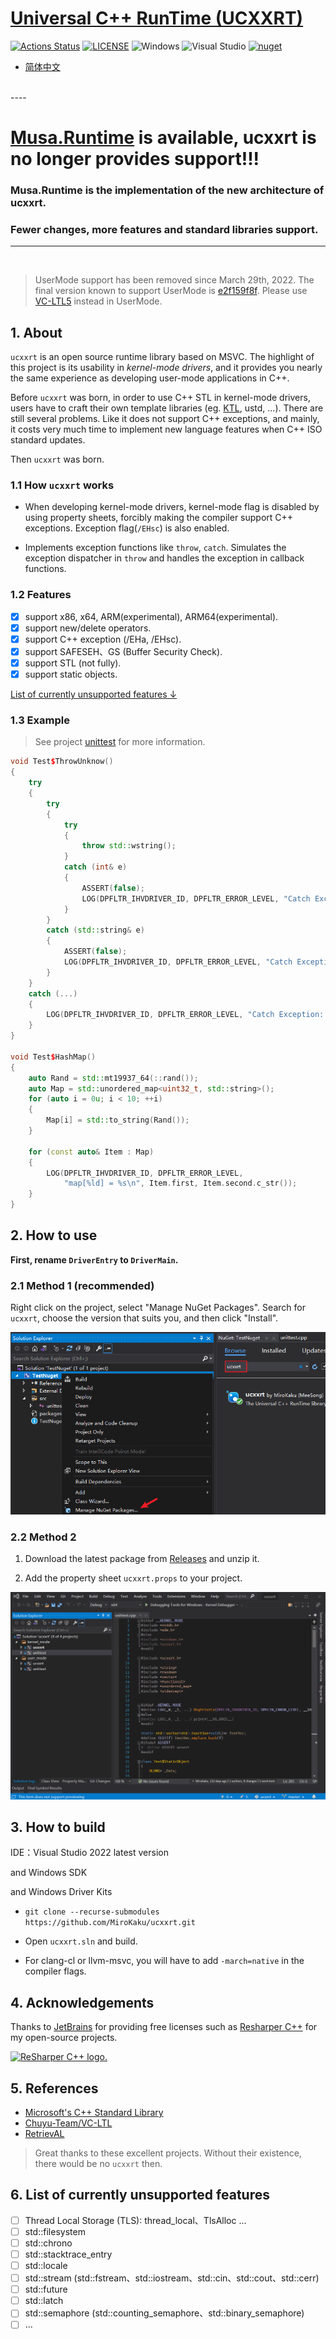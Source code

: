 # [Universal C++ RunTime (UCXXRT)](https://github.com/mirokaku/ucxxrt)

[![Actions Status](https://github.com/MiroKaku/ucxxrt/workflows/build/badge.svg)](https://github.com/MiroKaku/ucxxrt/actions)
[![LICENSE](https://img.shields.io/badge/license-MIT-blue.svg)](https://github.com/MiroKaku/ucxxrt/blob/main/LICENSE)
![Windows](https://img.shields.io/badge/Windows-7+-orange.svg)
![Visual Studio](https://img.shields.io/badge/Visual%20Studio-2022-purple.svg)
[![nuget](https://img.shields.io/nuget/v/ucxxrt)](https://www.nuget.org/packages/ucxxrt/)

* [简体中文](https://github.com/MiroKaku/ucxxrt/blob/main/README.zh-CN.md)

<br />
----

# [Musa.Runtime](https://github.com/MiroKaku/Musa.Runtime) is available, ucxxrt is no longer provides support!!!

### Musa.Runtime is the implementation of the new architecture of ucxxrt.

### Fewer changes, more features and standard libraries support.

----
<br />

> UserMode support has been removed since March 29th, 2022. The final version known to support UserMode is [e2f159f8f](https://github.com/MiroKaku/ucxxrt/tree/e2f159f8f04a829359e3a057b70457121485b4dc). Please use [VC-LTL5](https://github.com/Chuyu-Team/VC-LTL5) instead in UserMode.

## 1. About

`ucxxrt` is an open source runtime library based on MSVC. The highlight of this project is its usability in *kernel-mode drivers*, and it provides you nearly the same experience as developing user-mode applications in C++.

Before `ucxxrt` was born, in order to use C++ STL in kernel-mode drivers, users have to craft their own template libraries (eg. [KTL](https://github.com/MeeSong/KTL), ustd, ...).
There are still several problems. Like it does not support C++ exceptions, and mainly, it costs very much time to implement new language features when C++ ISO standard updates.

Then `ucxxrt` was born.

### 1.1 How `ucxxrt` works

* When developing kernel-mode drivers, kernel-mode flag is disabled by using property sheets, forcibly making the compiler support C++ exceptions. Exception flag(`/EHsc`) is also enabled.

* Implements exception functions like `throw`, `catch`. Simulates the exception dispatcher in `throw` and handles the exception in callback functions.

### 1.2 Features

- [x] support x86, x64, ARM(experimental), ARM64(experimental).
- [x] support new/delete operators.
- [x] support C++ exception (/EHa, /EHsc).
- [x] support SAFESEH、GS (Buffer Security Check).
- [x] support STL (not fully).
- [x] support static objects.

[List of currently unsupported features ↓](#6-List-of-features-that-are-not-supported-at-this-time)

### 1.3 Example

> See project [unittest](https://github.com/MiroKaku/ucxxrt/blob/main/test/unittest.cpp) for more information.

```cpp
void Test$ThrowUnknow()
{
    try
    {
        try
        {
            try
            {
                throw std::wstring();
            }
            catch (int& e)
            {
                ASSERT(false);
                LOG(DPFLTR_IHVDRIVER_ID, DPFLTR_ERROR_LEVEL, "Catch Exception: %d\n", e);
            }
        }
        catch (std::string& e)
        {
            ASSERT(false);
            LOG(DPFLTR_IHVDRIVER_ID, DPFLTR_ERROR_LEVEL, "Catch Exception: %s\n", e.c_str());
        }
    }
    catch (...)
    {
        LOG(DPFLTR_IHVDRIVER_ID, DPFLTR_ERROR_LEVEL, "Catch Exception: ...\n");
    }
}

void Test$HashMap()
{
    auto Rand = std::mt19937_64(::rand());
    auto Map = std::unordered_map<uint32_t, std::string>();
    for (auto i = 0u; i < 10; ++i)
    {
        Map[i] = std::to_string(Rand());
    }

    for (const auto& Item : Map)
    {
        LOG(DPFLTR_IHVDRIVER_ID, DPFLTR_ERROR_LEVEL,
            "map[%ld] = %s\n", Item.first, Item.second.c_str());
    }
}
```

## 2. How to use

**First, rename `DriverEntry` to `DriverMain`.**

### 2.1 Method 1 (recommended)

Right click on the project, select "Manage NuGet Packages".
Search for `ucxxrt`, choose the version that suits you, and then click "Install".

![nuget](https://raw.githubusercontent.com/MiroKaku/ucxxrt/main/readme/nuget.png)

### 2.2 Method 2

1. Download the latest package from [Releases](https://github.com/MiroKaku/ucxxrt/releases) and unzip it.

2. Add the property sheet `ucxxrt.props` to your project.

![usage](https://raw.githubusercontent.com/MiroKaku/ucxxrt/main/readme/use.gif)

## 3. How to build

IDE：Visual Studio 2022 latest version

and Windows SDK

and Windows Driver Kits

* `git clone --recurse-submodules https://github.com/MiroKaku/ucxxrt.git`
* Open `ucxxrt.sln` and build.

* For clang-cl or llvm-msvc, you will have to add `-march=native` in the compiler flags.

## 4. Acknowledgements

Thanks to [JetBrains](https://www.jetbrains.com/?from=meesong) for providing free licenses such as [Resharper C++](https://www.jetbrains.com/resharper-cpp/?from=meesong) for my open-source projects.

[<img src="https://resources.jetbrains.com/storage/products/company/brand/logos/ReSharperCPP_icon.png" alt="ReSharper C++ logo." width=200>](https://www.jetbrains.com/?from=meesong)

## 5. References

* [Microsoft's C++ Standard Library](https://github.com/microsoft/stl)
* [Chuyu-Team/VC-LTL](https://github.com/Chuyu-Team/VC-LTL)
* [RetrievAL](https://github.com/SpoilerScriptsGroup/RetrievAL)

> Great thanks to these excellent projects. Without their existence, there would be no `ucxxrt` then.

## 6. List of currently unsupported features

- [ ] Thread Local Storage (TLS): thread_local、TlsAlloc ...
- [ ] std::filesystem
- [ ] std::chrono
- [ ] std::stacktrace_entry
- [ ] std::locale
- [ ] std::stream (std::fstream、std::iostream、std::cin、std::cout、std::cerr)
- [ ] std::future
- [ ] std::latch
- [ ] std::semaphore (std::counting_semaphore、std::binary_semaphore)
- [ ] ...
